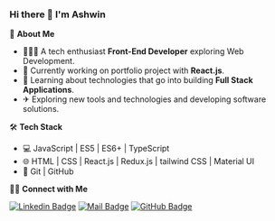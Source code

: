 ### Hi there 👋 I'm Ashwin

📖 **About Me**

  - 👨🏻‍💻 A tech enthusiast **Front-End Developer** exploring Web Development.
  - 🔭 Currently working on portfolio project with **React.js**.
  - 🌱 Learning about technologies that go into building **Full Stack Applications**.
  - ✈ Exploring new tools and technologies and developing software solutions.

🛠 **Tech Stack**

  - 💻 JavaScript | ES5 | ES6+ | TypeScript
  - 🌐 HTML | CSS | React.js | Redux.js | tailwind CSS | Material UI
  - 🔧 Git | GitHub

🤝🏻  **Connect  with Me**

   [![Linkedin Badge](https://img.shields.io/badge/LinkedIn-0077B5?style=for-the-badge&logo=linkedin&logoColor=white)](https://www.linkedin.com/in/ashwin-kumar-c-690625147/)
   [![Mail Badge](https://img.shields.io/badge/Gmail-D14836?style=for-the-badge&logo=gmail&logoColor=white)](mailto:ashwinkumartth@gmail.com)
   [![GitHub Badge](https://img.shields.io/badge/GitHub-100000?style=for-the-badge&logo=github&logoColor=white)](https://github.com/ashwin-kumar-c)
